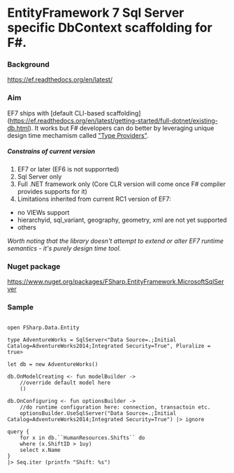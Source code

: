 # EntityFramework 7 Sql Server specific DbContext scaffolding for F#.

### Background

https://ef.readthedocs.org/en/latest/

### Aim

EF7 ships with [default CLI-based scaffolding] (https://ef.readthedocs.org/en/latest/getting-started/full-dotnet/existing-db.html). It works but F# developers can do better by leveraging unique design time mechamism called ["Type Providers"](https://msdn.microsoft.com/en-us/library/hh156509.aspx).

##### Constrains of current version 

1. EF7 or later (EF6 is not supporrted)
2. Sql Server only
3. Full .NET framework only (Core CLR version will come once F# compiler provides supports for it)
4. Limitations inherited from current RC1 version of EF7: 
  * no VIEWs support
  * hierarchyid, sql_variant, geography, geometry, xml are not yet supported
  * others

*Worth noting that the library doesn't attempt to extend or alter EF7 runtime semantics - it's purely design time tool.* 

### Nuget package 

https://www.nuget.org/packages/FSharp.EntityFramework.MicrosoftSqlServer

### Sample

```F#

open FSharp.Data.Entity

type AdventureWorks = SqlServer<"Data Source=.;Initial Catalog=AdventureWorks2014;Integrated Security=True", Pluralize = true>

let db = new AdventureWorks()

db.OnModelCreating <- fun modelBuilder -> 
    //override default model here
    ()

db.OnConfiguring <- fun optionsBuilder -> 
    //do runtime configuration here: connection, transactoin etc.
    optionsBuilder.UseSqlServer("Data Source=.;Initial Catalog=AdventureWorks2014;Integrated Security=True") |> ignore

query {
    for x in db.``HumanResources.Shifts`` do
    where (x.ShiftID > 1uy)
    select x.Name
}
|> Seq.iter (printfn "Shift: %s")
```
